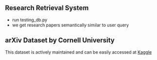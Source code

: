 ## Research Retrieval System
+ run testing_db.py
+ we get research papers semantically similar to user query

## arXiv Dataset by Cornell University
This dataset is actively maintained and can be easily accessed at [Kaggle](https://www.kaggle.com/datasets/Cornell-University/arxiv/data)
